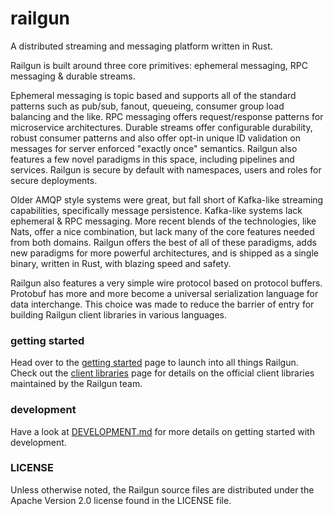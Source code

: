 railgun
=======
A distributed streaming and messaging platform written in Rust.

Railgun is built around three core primitives: ephemeral messaging, RPC messaging & durable streams.

Ephemeral messaging is topic based and supports all of the standard patterns such as pub/sub, fanout, queueing, consumer group load balancing and the like. RPC messaging offers request/response patterns for microservice architectures. Durable streams offer configurable durability, robust consumer patterns and also offer opt-in unique ID validation on messages for server enforced "exactly once" semantics. Railgun also features a few novel paradigms in this space, including pipelines and services. Railgun is secure by default with namespaces, users and roles for secure deployments.

Older AMQP style systems were great, but fall short of Kafka-like streaming capabilities, specifically message persistence. Kafka-like systems lack ephemeral & RPC messaging. More recent blends of the technologies, like Nats, offer a nice combination, but lack many of the core features needed from both domains. Railgun offers the best of all of these paradigms, adds new paradigms for more powerful architectures, and is shipped as a single binary, written in Rust, with blazing speed and safety.

Railgun also features a very simple wire protocol based on protocol buffers. Protobuf has more and more become a universal serialization language for data interchange. This choice was made to reduce the barrier of entry for building Railgun client libraries in various languages.

### getting started
Head over to the [getting started](https://railgun-rs.github.io/railgun/getting-started.html) page to launch into all things Railgun. Check out the [client libraries](https://railgun-rs.github.io/railgun/client-libraries.html) page for details on the official client libraries maintained by the Railgun team.

### development
Have a look at [DEVELOPMENT.md](https://gitlab.com/docql/railgun/blob/master/DEVELOPMENT.md) for more details on getting started with development.

### LICENSE
Unless otherwise noted, the Railgun source files are distributed under the Apache Version 2.0 license found in the LICENSE file.
